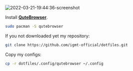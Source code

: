 ![2022-03-21-19:44:36-screenshot](https://user-images.githubusercontent.com/96023410/159258361-a86e8c77-71eb-4dc8-b6b5-ce160f56d2f9.png)

Install **[QuteBrowser](https://wiki.archlinux.org/title/Qutebrowser)**.

```bash
sudo pacman -S qutebrowser
```

If you not downloaded yet my repository:

```bash
git clone https://github.com/igmt-official/dotfiles.git
```

Copy my configs:

```bash
cp -r dotfiles/.config/qutebrowser ~/.config
```
